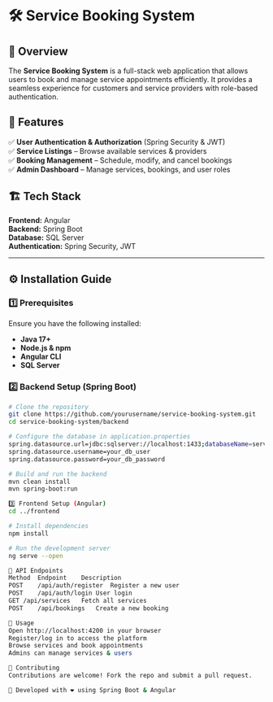 # 🛠️ Service Booking System

## 📌 Overview  
The **Service Booking System** is a full-stack web application that allows users to book and manage service appointments efficiently. It provides a seamless experience for customers and service providers with role-based authentication.

## 🚀 Features  
✅ **User Authentication & Authorization** (Spring Security & JWT)  
✅ **Service Listings** – Browse available services & providers  
✅ **Booking Management** – Schedule, modify, and cancel bookings  
✅ **Admin Dashboard** – Manage services, bookings, and user roles  

## 🏗️ Tech Stack  
**Frontend:** Angular  
**Backend:** Spring Boot  
**Database:** SQL Server  
**Authentication:** Spring Security, JWT  

---

## ⚙️ Installation Guide  

### 1️⃣ Prerequisites  
Ensure you have the following installed:  
- **Java 17+**  
- **Node.js & npm**  
- **Angular CLI**  
- **SQL Server**  

### 2️⃣ Backend Setup (Spring Boot)  
```bash
# Clone the repository  
git clone https://github.com/yourusername/service-booking-system.git  
cd service-booking-system/backend  

# Configure the database in application.properties  
spring.datasource.url=jdbc:sqlserver://localhost:1433;databaseName=service_booking  
spring.datasource.username=your_db_user  
spring.datasource.password=your_db_password  

# Build and run the backend  
mvn clean install  
mvn spring-boot:run

3️⃣ Frontend Setup (Angular)
cd ../frontend  

# Install dependencies  
npm install  

# Run the development server  
ng serve --open  

🔗 API Endpoints
Method	Endpoint	Description
POST	/api/auth/register	Register a new user
POST	/api/auth/login	User login
GET	/api/services	Fetch all services
POST	/api/bookings	Create a new booking

🎯 Usage
Open http://localhost:4200 in your browser
Register/log in to access the platform
Browse services and book appointments
Admins can manage services & users

🤝 Contributing
Contributions are welcome! Fork the repo and submit a pull request.

📌 Developed with ❤️ using Spring Boot & Angular




